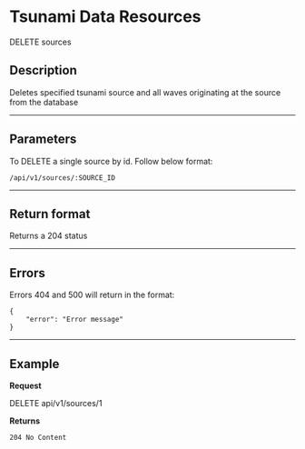 # Tsunami Data Resources

DELETE sources

## Description

Deletes specified tsunami source and all waves originating at the source from the database

***

## Parameters

To DELETE a single source by id. Follow below format:

```
/api/v1/sources/:SOURCE_ID
```

***

## Return format
Returns a 204 status


***

## Errors

Errors 404 and 500 will return in the format:

```
{
    "error": "Error message"
}
```

***

## Example
**Request**

   DELETE api/v1/sources/1

**Returns**

```
204 No Content
```
